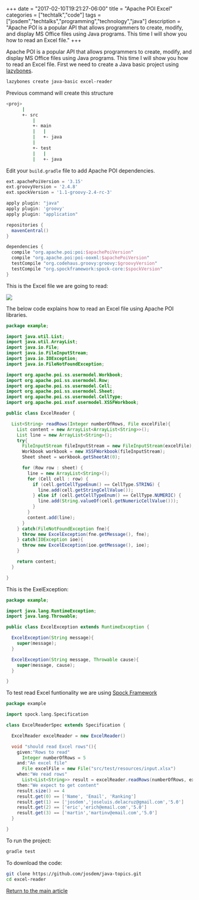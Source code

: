 +++
date = "2017-02-10T19:21:27-06:00"
title = "Apache POI Excel"
categories = ["techtalk","code"]
tags = ["josdem","techtalks","programming","technology","java"]
description = "Apache POI is a popular API that allows programmers to create, modify, and display MS Office files using Java programs. This time I will show you how to read an Excel file."
+++

Apache POI is a popular API that allows programmers to create, modify, and display MS Office files using Java programs. This time I will show you how to read an Excel file. First we need to create a Java basic project using [lazybones](https://github.com/pledbrook/lazybones).

```bash
lazybones create java-basic excel-reader
```

Previous command will create this structure

```bash
<proj>
      |
      +- src
          |
          +- main
          |   |
          |   +- java
          |
          +- test
          |   |
          |   +- java
```

Edit your `build.gradle` file to add Apache POI dependencies.

```groovy
ext.apachePoiVersion = '3.15'
ext.groovyVersion = '2.4.8'
ext.spockVersion = '1.1-groovy-2.4-rc-3'

apply plugin: "java"
apply plugin: 'groovy'
apply plugin: "application"

repositories {
  mavenCentral()
}

dependencies {
  compile "org.apache.poi:poi:$apachePoiVersion"
  compile "org.apache.poi:poi-ooxml:$apachePoiVersion"
  testCompile "org.codehaus.groovy:groovy:$groovyVersion"
  testCompile "org.spockframework:spock-core:$spockVersion"
}
```

This is the Excel file we are going to read:

<img src="/img/techtalks/java/excel_poi.png">

The below code explains how to read an Excel file using Apache POI libraries.

```java
package example;

import java.util.List;
import java.util.ArrayList;
import java.io.File;
import java.io.FileInputStream;
import java.io.IOException;
import java.io.FileNotFoundException;

import org.apache.poi.ss.usermodel.Workbook;
import org.apache.poi.ss.usermodel.Row;
import org.apache.poi.ss.usermodel.Cell;
import org.apache.poi.ss.usermodel.Sheet;
import org.apache.poi.ss.usermodel.CellType;
import org.apache.poi.xssf.usermodel.XSSFWorkbook;

public class ExcelReader {

  List<String> readRows(Integer numberOfRows, File excelFile){
    List content = new ArrayList<ArrayList<String>>();
    List line = new ArrayList<String>();
    try{
      FileInputStream fileInputStream = new FileInputStream(excelFile);
      Workbook workbook = new XSSFWorkbook(fileInputStream);
      Sheet sheet = workbook.getSheetAt(0);

      for (Row row : sheet) {
        line = new ArrayList<String>();
        for (Cell cell : row) {
          if (cell.getCellTypeEnum() == CellType.STRING) {
            line.add(cell.getStringCellValue());
          } else if (cell.getCellTypeEnum() == CellType.NUMERIC) {
            line.add(String.valueOf(cell.getNumericCellValue()));
          }
        }
        content.add(line);
      }
    } catch(FileNotFoundException fne){
      throw new ExcelException(fne.getMessage(), fne);
    } catch(IOException ioe){
      throw new ExcelException(ioe.getMessage(), ioe);
    }

    return content;
  }

}
```

This is the ExelException:

```java
package example;

import java.lang.RuntimeException;
import java.lang.Throwable;

public class ExcelException extends RuntimeException {

  ExcelException(String message){
    super(message);
  }

  ExcelException(String message, Throwable cause){
    super(message, cause);
  }

}
```

To test read Excel funtionality we are using [Spock Framework](http://spockframework.org/spock/docs/1.1-rc-3/index.html)

```groovy
package example

import spock.lang.Specification

class ExcelReaderSpec extends Specification {

  ExcelReader excelReader = new ExcelReader()

  void "should read Excel rows"(){
    given:"Rows to read"
      Integer numberOfRows = 5
    and:"An excel file"
      File excelFile = new File("src/test/resources/input.xlsx")
    when:"We read rows"
      List<List<String>> result = excelReader.readRows(numberOfRows, excelFile)
    then:"We expect to get content"
    result.size() == 4
    result.get(0) == ['Name', 'Email', 'Ranking']
    result.get(1) == ['josdem','joseluis.delacruz@gmail.com','5.0']
    result.get(2) == ['eric','erich@email.com','5.0']
    result.get(3) == ['martin','martinv@email.com','5.0']
  }

}
```

To run the project:

```bash
gradle test
```

To download the code:

```bash
git clone https://github.com/josdem/java-topics.git
cd excel-reader
```


[Return to the main article](/techtalk/java)
